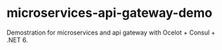 # microservices-api-gateway-demo
Demostration for microservices and api gateway with Ocelot + Consul + .NET 6.
